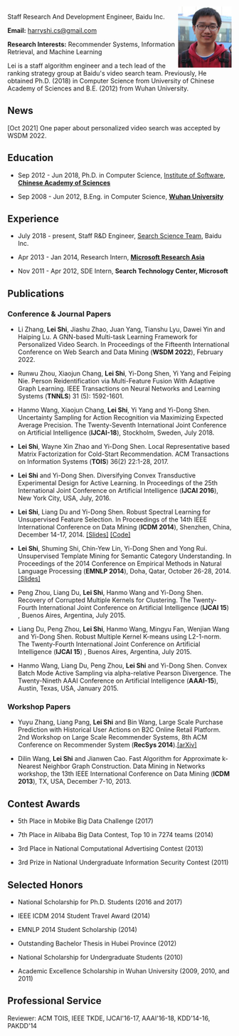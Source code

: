 <body>
<div style="float:right;width:120px">
<img src="leishi_s.jpg">
</div>
</body>


Staff Research And Development Engineer, Baidu Inc.

**Email:** <a href="mailto:harryshi.cs@gmail.com">harryshi.cs@gmail.com</a>

**Research Interests:** Recommender Systems, Information Retrieval, and Machine Learning

Lei is a staff algorithm engineer and a tech lead of the ranking strategy group at Baidu's video search team. Previously, He obtained Ph.D. (2018) in Computer Science from University of Chinese Academy of Sciences and B.E. (2012) from Wuhan University.


## News
[Oct 2021] One paper about personalized video search was accepted by WSDM 2022.

## Education
* Sep 2012 - Jun 2018, Ph.D. in Computer Science, <a href="http://english.is.cas.cn/" rel="nofollow">Institute of Software</a>, <a href="http://english.cas.cn" rel="nofollow"><b>Chinese Academy of Sciences</b></a>

* Sep 2008 - Jun 2012, B.Eng. in Computer Science, <a href="http://en.whu.edu.cn" rel="nofollow"><b>Wuhan University</b></a>

## Experience
* July 2018 - present, Staff R&D Engineer, <a href="http://searchscience.baidu.com/" rel="nofollow">Search Science Team</a>, Baidu Inc.

* Apr 2013 - Jan 2014, Research Intern, <a href="http://research.microsoft.com/en-us/labs/asia/" rel="nofollow"><b>Microsoft Research Asia</b></a>

* Nov 2011 - Apr 2012, SDE Intern, <b>Search Technology Center, Microsoft</b>

## Publications
### Conference & Journal Papers
* Li Zhang, **Lei Shi**, Jiashu Zhao, Juan Yang, Tianshu Lyu, Dawei Yin and Haiping Lu. A GNN-based Multi-task Learning Framework for Personalized Video Search. In Proceedings of the Fifteenth International Conference on Web Search and Data Mining (**WSDM 2022**), February 2022.

* Runwu Zhou, Xiaojun Chang, **Lei Shi**, Yi-Dong Shen, Yi Yang and Feiping Nie. Person Reidentification via Multi-Feature Fusion With Adaptive Graph Learning. IEEE Transactions on Neural Networks and Learning Systems (**TNNLS**) 31 (5): 1592-1601.

* Hanmo Wang, Xiaojun Chang, **Lei Shi**, Yi Yang and Yi-Dong Shen. Uncertainty Sampling for Action Recognition via Maximizing Expected Average Precision. The Twenty-Seventh International Joint Conference on Artificial Intelligence (**IJCAI-18**), Stockholm, Sweden, July 2018.

* **Lei Shi**, Wayne Xin Zhao and Yi-Dong Shen. Local Representative based Matrix Factorization for Cold-Start Recommendation. ACM Transactions on Information Systems (**TOIS**) 36(2) 22:1-28, 2017.

* **Lei Shi** and Yi-Dong Shen. Diversifying Convex Transductive Experimental Design for Active Learning. In Proceedings of the 25th International Joint Conference on Artificial Intelligence (**IJCAI 2016**), New York City, USA, July, 2016.

* **Lei Shi**, Liang Du and Yi-Dong Shen. Robust Spectral Learning for Unsupervised Feature Selection. In Proceedings of the 14th IEEE International Conference on Data Mining (**ICDM 2014**), Shenzhen, China, December 14-17, 2014. <a href="./pubs/RSFS_talk_ICDM14.pdf"> [Slides]</a> <a href="./codes/RSFS.rar"> [Code]</a>	
										
* **Lei Shi**, Shuming Shi, Chin-Yew Lin, Yi-Dong Shen and Yong Rui. Unsupervised Template Mining for Semantic Category Understanding. In Proceedings of the 2014 Conference on Empirical Methods in Natural Language Processing (**EMNLP 2014**), Doha, Qatar, October 26-28, 2014.<a href="./pubs/Template_talk_EMNLP14.pdf"> [Slides]</a>
									
* Peng Zhou, Liang Du, **Lei Shi**, Hanmo Wang and Yi-Dong Shen. Recovery of Corrupted Multiple Kernels for Clustering. The Twenty-Fourth International Joint Conference on Artificial Intelligence (**IJCAI 15**) , Buenos Aires, Argentina, July 2015.
									
* Liang Du, Peng Zhou, **Lei Shi**, Hanmo Wang, Mingyu Fan, Wenjian Wang and Yi-Dong Shen. Robust Multiple Kernel K-means using L2-1-norm. The Twenty-Fourth International Joint Conference on Artificial Intelligence (**IJCAI 15**) , Buenos Aires, Argentina, July 2015.
									
* Hanmo Wang, Liang Du, Peng Zhou, **Lei Shi** and Yi-Dong Shen. Convex Batch Mode Active Sampling via alpha-relative Pearson Divergence. The Twenty-Nineth AAAI Conference on Artificial Intelligence (**AAAI-15**), Austin, Texas, USA, January 2015.
									
### Workshop Papers
* Yuyu Zhang, Liang Pang, **Lei Shi** and Bin Wang, Large Scale Purchase Prediction with Historical User Actions on B2C Online Retail Platform. 2nd Workshop on Large Scale Recommender Systems, 8th ACM Conference on Recommender System (**RecSys 2014**).<a href="https://arxiv.org/pdf/1408.6515.pdf">[arXiv]</a>
									
* Dilin Wang, **Lei Shi** and Jianwen Cao. Fast Algorithm for Approximate k-Nearest Neighbor Graph Construction. Data Mining in Networks workshop, the 13th IEEE International Conference on Data Mining (**ICDM 2013**), TX, USA, December 7-10, 2013.

## Contest Awards
* 5th Place in Mobike Big Data Challenge (2017)

* 7th Place in Alibaba Big Data Contest, Top 10 in 7274 teams (2014)

* 3rd Place in National Computational Advertising Contest (2013)

* 3rd Prize in National Undergraduate Information Security Contest (2011)

## Selected Honors
* National Scholarship for Ph.D. Students (2016 and 2017)

* IEEE ICDM 2014 Student Travel Award (2014)

* EMNLP 2014 Student Scholarship (2014)

* Outstanding Bachelor Thesis in Hubei Province (2012)

* National Scholarship for Undergraduate Students (2010)

* Academic Excellence Scholarship in Wuhan University (2009, 2010, and 2011)

## Professional Service
Reviewer: ACM TOIS, IEEE TKDE, IJCAI'16-17, AAAI'16-18, KDD'14-16, PAKDD'14
